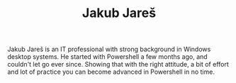 ﻿---
title: Jakub Jareš
description: ""
image: /images/author/jakub-jareš.jpg
social:
- icon: fab fa-facebook
  link: https://facebook.com/#
- icon: fab fa-twitter
  link: https://twitter.com/#
- icon: fab fa-github
  link: https://github.com/#
- icon: fas fa-link
  link: ""
- icon: fab fa-linkedin-in
  link: https://www.linkedin.com/in/#/
- icon: fab fa-youtube
  link: '#'
- icon: fab fa-twitch
  link: https://www.twitch.tv/#

---
Jakub Jareš is an IT professional with strong background in Windows desktop systems. He started with Powershell a few months ago, and couldn't let go ever since. Showing that with the right attitude, a bit of effort and lot of practice you can become advanced in Powershell in no time.

